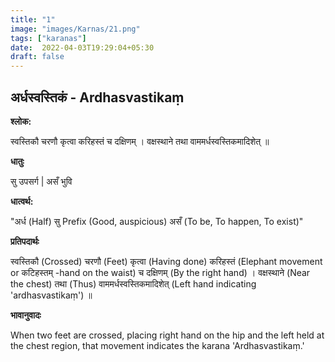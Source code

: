 ```yaml
---
title: "1"
image: "images/Karnas/21.png"
tags: ["karanas"]
date:  2022-04-03T19:29:04+05:30
draft: false
---
```


## अर्धस्वस्तिकं - Ardhasvastikaṃ

**श्लोक:**


स्वस्तिकौ चरणौ कृत्वा करिहस्तं च दक्षिणम् । वक्षस्थाने तथा वाममर्धस्वस्तिकमादिशेत् ॥



**धातुः**


सु उपसर्ग | असँ भुवि 


**धात्वर्थ:**


"अर्ध (Half)
सु Prefix (Good, auspicious) असँ (To be, To happen, To exist)"


**प्रतिपदार्थः**


स्वस्तिकौ (Crossed) चरणौ (Feet) कृत्वा (Having done) करिहस्तं (Elephant movement or कटिहस्तम् -hand on the waist) च दक्षिणम् (By the right hand) । वक्षस्थाने (Near the chest) तथा (Thus) वाममर्धस्वस्तिकमादिशेत् (Left hand indicating 'ardhasvastikaṃ') ॥


**भावानुवादः**


When two feet are crossed, placing right hand on the hip and the left held at the chest region, that movement indicates the karana 'Ardhasvastikaṃ.' 
